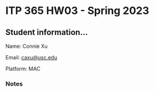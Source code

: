 # ITP 365 HW03 - Spring 2023 #

## Student information... ##
Name: Connie Xu

Email: caxu@usc.edu

Platform: MAC

### Notes ###
